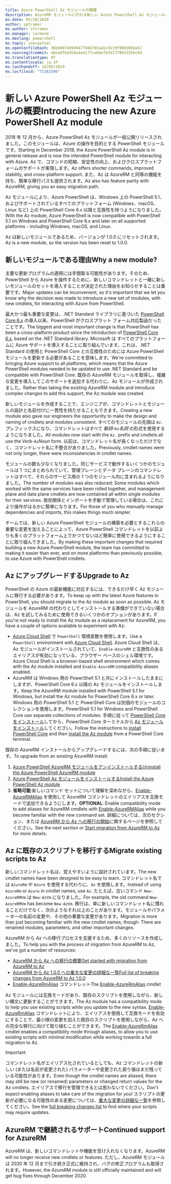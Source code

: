 ```yaml
---
title: Azure PowerShell Az モジュールの概要
description: AzureRM モジュールに代わる新しい Azure PowerShell Az モジュールの概要。
ms.date: 05/10/2019
author: sptramer
ms.author: sttramer
ms.manager: carmonm
ms.devlang: powershell
ms.topic: conceptual
ms.openlocfilehash: 36bb0074694947f48d703aebc9119f90b508da57
ms.sourcegitcommit: a6ea0fb4d58a4e4177cab0e7bfd17f893325bc69
ms.translationtype: HT
ms.contentlocale: ja-JP
ms.lasthandoff: 10/09/2019
ms.locfileid: "72162596"
---
```

# <a name="introducing-the-new-azure-powershell-az-module"></a><span data-ttu-id="6edce-103">新しい Azure PowerShell Az モジュールの概要</span><span class="sxs-lookup"><span data-stu-id="6edce-103">Introducing the new Azure PowerShell Az module</span></span>

<span data-ttu-id="6edce-104">2018 年 12 月から、Azure PowerShell Az モジュールが一般公開リリースされました。このモジュールは、Azure の操作を目的とする PowerShell モジュールです。</span><span class="sxs-lookup"><span data-stu-id="6edce-104">Starting in December 2018, the Azure PowerShell Az module is in general release and is now the intended PowerShell module for interacting with Azure.</span></span> <span data-ttu-id="6edce-105">Az で、コマンドの短縮、安定性の向上、およびクロスプラットフォームのサポートが実現します。</span><span class="sxs-lookup"><span data-stu-id="6edce-105">Az offers shorter commands, improved stability, and cross-platform support.</span></span> <span data-ttu-id="6edce-106">また、Az は AzureRM と同等の機能を持ち、簡単な移行パスも提供されます。</span><span class="sxs-lookup"><span data-stu-id="6edce-106">Az also has feature parity with AzureRM, giving you an easy migration path.</span></span>

<span data-ttu-id="6edce-107">Az モジュールにより、Azure PowerShell は、Windows 上の PowerShell 5.1、およびサポートされているすべてのプラットフォーム (Windows、macOS、Linux など) 上の PowerShell Core 6.x 以降と互換性を持つようになりました。</span><span class="sxs-lookup"><span data-stu-id="6edce-107">With the Az module, Azure PowerShell is now compatible with PowerShell 5.1 on Windows and PowerShell Core 6.x and later on all supported platforms - including Windows, macOS, and Linux.</span></span>

<span data-ttu-id="6edce-108">Az は新しいモジュールであるため、バージョンが 1.0.0 にリセットされます。</span><span class="sxs-lookup"><span data-stu-id="6edce-108">Az is a new module, so the version has been reset to 1.0.0.</span></span>

## <a name="why-a-new-module"></a><span data-ttu-id="6edce-109">新しいモジュールである理由</span><span class="sxs-lookup"><span data-stu-id="6edce-109">Why a new module?</span></span>

<span data-ttu-id="6edce-110">主要な更新プログラムの適用には手間取る可能性があります。そのため、PowerShell から Azure を操作するために、新しいコマンドレットと一緒に新しいモジュールのセットを導入することが決定された理由をお知らせすることは重要です。</span><span class="sxs-lookup"><span data-stu-id="6edce-110">Major updates can be inconvenient, so it's important that we let you know why the decision was made to introduce a new set of modules, with new cmdlets, for interacting with Azure from PowerShell.</span></span>

<span data-ttu-id="6edce-111">最大かつ最も重要な変更は、.NET Standard ライブラリに基づいた [PowerShell Core 6.x](/powershell/scripting/overview) の導入以来、PowerShell がクロスプラット フォーム対応製品だったことです。</span><span class="sxs-lookup"><span data-stu-id="6edce-111">The biggest and most important change is that PowerShell has been a cross-platform product since the introduction of [PowerShell Core 6.x](/powershell/scripting/overview), based on the .NET Standard library.</span></span>
<span data-ttu-id="6edce-112">Microsoft は すべてのプラットフォームに Azure サポートを導入することに取り組んでいます。これは、.NET Standard の使用と PowerShell Core との互換性のためには Azure PowerShell モジュールを更新する必要があることを意味します。</span><span class="sxs-lookup"><span data-stu-id="6edce-112">We're committed to bringing Azure support to all platforms, which means that the Azure PowerShell modules needed to be updated to use .NET Standard and be compatible with PowerShell Core.</span></span> <span data-ttu-id="6edce-113">既存の AzureRM モジュールを取得し、複雑な変更を導入してこのサポートを追加する代わりに、Az モジュールが作成されました。</span><span class="sxs-lookup"><span data-stu-id="6edce-113">Rather than taking the existing AzureRM module and introduce complex changes to add this support, the Az module was created.</span></span>

<span data-ttu-id="6edce-114">新しいモジュールを作成することで、エンジニアが、コマンドレットとモジュールの設計と名前付けに一貫性を持たせることもできます。</span><span class="sxs-lookup"><span data-stu-id="6edce-114">Creating a new module also gave our engineers the opportunity to make the design and naming of cmdlets and modules consistent.</span></span> <span data-ttu-id="6edce-115">すべてのモジュールの先頭は `Az.` プレフィックスになり、コマンドレットはすべて _動詞_-`Az`_名詞_ の形式を使用するようになりました。</span><span class="sxs-lookup"><span data-stu-id="6edce-115">All modules now start with the `Az.` prefix and cmdlets all use the _Verb_-`Az`_Noun_ form.</span></span> <span data-ttu-id="6edce-116">以前は、コマンドレット名が長くなっただけでなく、コマンドレット名に不整合がありました。</span><span class="sxs-lookup"><span data-stu-id="6edce-116">Previously, cmdlet names were not only longer, there were inconsistencies in cmdlet names.</span></span>

<span data-ttu-id="6edce-117">モジュールの数も少なくなりました。同じサービスで動作するいくつかのモジュールは 1 つにまとめられていて、管理プレーンとデータ プレーンのコマンドレットはすべて、それらのサービス用の 1 つのモジュール内に含まれるようになりました。</span><span class="sxs-lookup"><span data-stu-id="6edce-117">The number of modules was also reduced: Some modules which worked with the same services have been rolled together, and management plane and data plane cmdlets are now contained all within single modules for their services.</span></span> <span data-ttu-id="6edce-118">依存関係とインポートを手動で管理している場合は、これにより操作がはるかに簡単になります。</span><span class="sxs-lookup"><span data-stu-id="6edce-118">For those of you who manually manage dependencies and imports, this makes things much simpler.</span></span>

<span data-ttu-id="6edce-119">チームでは、新しい Azure PowerShell モジュールの構築を必要とするこれらの重要な変更を加えることによって、Azure PowerShell コマンドレットを以前よりも多くのプラットフォーム上でかつてないほど簡単に使用できるようにすることに取り組んできました。</span><span class="sxs-lookup"><span data-stu-id="6edce-119">By making these important changes that required building a new Azure PowerShell module, the team has committed to making it easier than ever, and on more platforms than previously possible, to use Azure with PowerShell cmdlets.</span></span>

## <a name="upgrade-to-az"></a><span data-ttu-id="6edce-120">Az にアップグレードする</span><span class="sxs-lookup"><span data-stu-id="6edce-120">Upgrade to Az</span></span>

<span data-ttu-id="6edce-121">PowerShell の Azure の最新機能に対応するには、できるだけ早く Az モジュールに移行する必要があります。</span><span class="sxs-lookup"><span data-stu-id="6edce-121">To keep up with the latest Azure features in PowerShell, you should migrate to the Az module as soon as possible.</span></span> <span data-ttu-id="6edce-122">Az モジュールを AzureRM の代わりとしてインストールする準備ができていない場合は、Az を試してみるために使用できるいくつかのオプションがあります。</span><span class="sxs-lookup"><span data-stu-id="6edce-122">If you're not ready to install the Az module as a replacement for AzureRM, you have a couple of options available to experiment with Az:</span></span>

* <span data-ttu-id="6edce-123">[Azure Cloud Shell](https://docs.microsoft.com/azure/cloud-shell/overview) で `PowerShell` 環境変数を使用します。</span><span class="sxs-lookup"><span data-stu-id="6edce-123">Use a `PowerShell` environment with [Azure Cloud Shell](https://docs.microsoft.com/azure/cloud-shell/overview).</span></span>
  <span data-ttu-id="6edce-124">Azure Cloud Shell は、Az モジュールがインストールされていて、`Enable-AzureRM` と互換性のあるエイリアスが有効になっている、ブラウザー ベースのシェル環境です。</span><span class="sxs-lookup"><span data-stu-id="6edce-124">Azure Cloud Shell is a browser-based shell environment which comes with the Az module installed and `Enable-AzureRM` compatibility aliases enabled.</span></span>
* <span data-ttu-id="6edce-125">AzureRM は Windows 用の PowerShell 5.1 と共にインストールしたままにしますが、PowerShell Core 6.x 以降の Az モジュールをインストールします。</span><span class="sxs-lookup"><span data-stu-id="6edce-125">Keep the AzureRM module installed with PowerShell 5.1 for Windows, but install the Az module for PowerShell Core 6.x or later.</span></span> <span data-ttu-id="6edce-126">Windows 用の PowerShell 5.1 と PowerShell Core は別個のモジュールのコレクションを使用します。</span><span class="sxs-lookup"><span data-stu-id="6edce-126">PowerShell 5.1 for Windows and PowerShell Core use separate collections of modules.</span></span> <span data-ttu-id="6edce-127">手順に従って [PowerShell Core をインストール](/powershell/scripting/install/installing-powershell-core-on-windows)してから、PowerShell Core ターミナルから [Az モジュールをインストール](install-az-ps.md)してください。</span><span class="sxs-lookup"><span data-stu-id="6edce-127">Follow the instructions to [install PowerShell Core](/powershell/scripting/install/installing-powershell-core-on-windows) and then [install the Az module](install-az-ps.md) from a PowerShell Core terminal.</span></span>

<span data-ttu-id="6edce-128">既存の AzureRM インストールからアップグレードするには、次の手順に従います。</span><span class="sxs-lookup"><span data-stu-id="6edce-128">To upgrade from an existing AzureRM install:</span></span>

1. [<span data-ttu-id="6edce-129">Azure PowerShell AzureRM モジュールをアンインストールする</span><span class="sxs-lookup"><span data-stu-id="6edce-129">Uninstall the Azure PowerShell AzureRM module</span></span>](/powershell/azure/uninstall-az-ps#uninstall-the-azurerm-module)
2. [<span data-ttu-id="6edce-130">Azure PowerShell Az モジュールをインストールする</span><span class="sxs-lookup"><span data-stu-id="6edce-130">Install the Azure PowerShell Az module</span></span>](install-az-ps.md)
3. <span data-ttu-id="6edce-131">__省略可能__:新しいコマンド セットについて理解を深めながら、[Enable-AzureRMAlias](/powershell/module/az.accounts/enable-azurermalias) を使用して AzureRM コマンドレットのエイリアスを互換モードで追加できるようにします。</span><span class="sxs-lookup"><span data-stu-id="6edce-131">__OPTIONAL__: Enable compatibility mode to add aliases for AzureRM cmdlets with [Enable-AzureRMAlias](/powershell/module/az.accounts/enable-azurermalias) while you become familiar with the new command set.</span></span> <span data-ttu-id="6edce-132">詳細については、次のセクション、または [AzureRM から Az への移行の開始](migrate-from-azurerm-to-az.md)に関するページを参照してください。</span><span class="sxs-lookup"><span data-stu-id="6edce-132">See the next section or [Start migration from AzureRM to Az](migrate-from-azurerm-to-az.md) for more details.</span></span>

## <a name="migrate-existing-scripts-to-az"></a><span data-ttu-id="6edce-133">Az に既存のスクリプトを移行する</span><span class="sxs-lookup"><span data-stu-id="6edce-133">Migrate existing scripts to Az</span></span>

<span data-ttu-id="6edce-134">新しいコマンドレット名は、覚えやすいように設計されています。</span><span class="sxs-lookup"><span data-stu-id="6edce-134">The new cmdlet names have been designed to be easy to learn.</span></span> <span data-ttu-id="6edce-135">コマンドレット名では `AzureRm` や `Azure` を使用する代わりに、`Az` を使用します。</span><span class="sxs-lookup"><span data-stu-id="6edce-135">Instead of using `AzureRm` or `Azure` in cmdlet names, use `Az`.</span></span> <span data-ttu-id="6edce-136">たとえば、古いコマンド `New-AzureRMVm` は `New-AzVm` になりました。</span><span class="sxs-lookup"><span data-stu-id="6edce-136">For example, the old command `New-AzureRMVm` has become `New-AzVm`.</span></span>
<span data-ttu-id="6edce-137">移行は、単に新しいコマンドレット名に慣れることだけでなく、次のようなそれ以上のことがあります。モジュールやパラメーターの名前の変更や、その他の重要な変更があります。</span><span class="sxs-lookup"><span data-stu-id="6edce-137">Migration is more than just becoming familiar with the new cmdlet names, though: There are renamed modules, parameters, and other important changes.</span></span>

<span data-ttu-id="6edce-138">AzureRM から Az への移行プロセスを支援するため、多くのリソースを作成しました。</span><span class="sxs-lookup"><span data-stu-id="6edce-138">To help you with the process of migration from AzureRM to Az, we've got a number of resources:</span></span>

* [<span data-ttu-id="6edce-139">AzureRM から Az への移行の概要</span><span class="sxs-lookup"><span data-stu-id="6edce-139">Get started with migration from AzureRM to Az</span></span>](migrate-from-azurerm-to-az.md)
* [<span data-ttu-id="6edce-140">AzureRM から Az 1.0.0 への重大な変更の詳細な一覧</span><span class="sxs-lookup"><span data-stu-id="6edce-140">Full list of breaking changes from AzureRM to Az 1.0.0</span></span>](migrate-az-1.0.0.md)
* <span data-ttu-id="6edce-141">[Enable-AzureRmAlias](/powershell/module/az.accounts/enable-azurermalias) コマンドレット</span><span class="sxs-lookup"><span data-stu-id="6edce-141">The [Enable-AzureRmAlias](/powershell/module/az.accounts/enable-azurermalias) cmdlet</span></span>

<span data-ttu-id="6edce-142">Az モジュールには互換モードがあり、既存のスクリプトを使用しながら、新しい構文に更新することができます。</span><span class="sxs-lookup"><span data-stu-id="6edce-142">The Az module has a compatibility mode to help you use existing scripts while you update to the new syntax.</span></span> <span data-ttu-id="6edce-143">[Enable-AzureRmAlias](/powershell/module/az.accounts/enable-azurermalias) コマンドレットにより、エイリアスを使用して互換モードを有効にすることで、最小限の変更を加えた既存のスクリプトを使用しながら、Az への完全な移行に向けて取り組むことができます。</span><span class="sxs-lookup"><span data-stu-id="6edce-143">The [Enable-AzureRmAlias](/powershell/module/az.accounts/enable-azurermalias) cmdlet enables a compatibility mode through aliases, to allow you to use existing scripts with minimal modification while working towards a full migration to Az.</span></span>

> [!IMPORTANT]
> <span data-ttu-id="6edce-144">コマンドレット名がエイリアス化されているとしても、Az コマンドレットの新しい (または名前が変更された) パラメーターや変更された戻り値はまだ残っている可能性があります。</span><span class="sxs-lookup"><span data-stu-id="6edce-144">Even though the cmdlet names are aliased, there may still be new (or renamed) parameters or changed return values for the Az cmdlets.</span></span> <span data-ttu-id="6edce-145">エイリアスで移行を管理できるとは思わないでください。</span><span class="sxs-lookup"><span data-stu-id="6edce-145">Don't expect enabling aliases to take care of the migration for you!</span></span> <span data-ttu-id="6edce-146">スクリプトの更新が必要になる可能性のある変更については、[重大な変更の詳細な一覧](migrate-az-1.0.0.md)を参照してください。</span><span class="sxs-lookup"><span data-stu-id="6edce-146">See the [full breaking changes list](migrate-az-1.0.0.md) to find where your scripts may require updates.</span></span>

## <a name="continued-support-for-azurerm"></a><span data-ttu-id="6edce-147">AzureRM で継続されるサポート</span><span class="sxs-lookup"><span data-stu-id="6edce-147">Continued support for AzureRM</span></span>

<span data-ttu-id="6edce-148">AzureRM は、新しいコマンドレットや機能を受け入れなくなります。</span><span class="sxs-lookup"><span data-stu-id="6edce-148">AzureRM will no longer receive new cmdlets or features.</span></span> <span data-ttu-id="6edce-149">ただし、AzureRM モジュールは 2020 年 12 月まで引き続き正式に維持され、バグの修正プログラムも取得されます。</span><span class="sxs-lookup"><span data-stu-id="6edce-149">However, the AzureRM module is still officially maintained and will get bug fixes through December 2020.</span></span>

